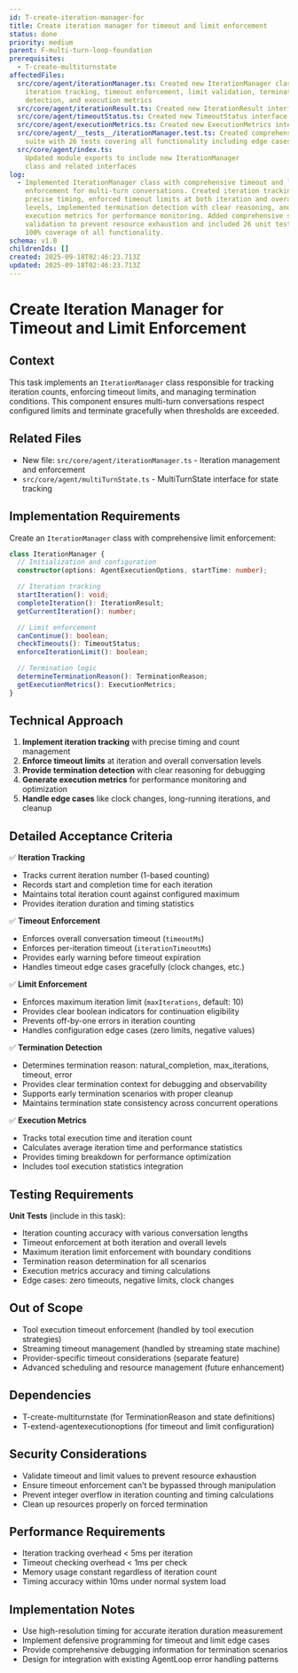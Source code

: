 ```yaml
---
id: T-create-iteration-manager-for
title: Create iteration manager for timeout and limit enforcement
status: done
priority: medium
parent: F-multi-turn-loop-foundation
prerequisites:
  - T-create-multiturnstate
affectedFiles:
  src/core/agent/iterationManager.ts: Created new IterationManager class with
    iteration tracking, timeout enforcement, limit validation, termination
    detection, and execution metrics
  src/core/agent/iterationResult.ts: Created new IterationResult interface for iteration completion results
  src/core/agent/timeoutStatus.ts: Created new TimeoutStatus interface for timeout monitoring
  src/core/agent/executionMetrics.ts: Created new ExecutionMetrics interface for performance monitoring
  src/core/agent/__tests__/iterationManager.test.ts: Created comprehensive test
    suite with 26 tests covering all functionality including edge cases
  src/core/agent/index.ts:
    Updated module exports to include new IterationManager
    class and related interfaces
log:
  - Implemented IterationManager class with comprehensive timeout and limit
    enforcement for multi-turn conversations. Created iteration tracking with
    precise timing, enforced timeout limits at both iteration and overall
    levels, implemented termination detection with clear reasoning, and provided
    execution metrics for performance monitoring. Added comprehensive security
    validation to prevent resource exhaustion and included 26 unit tests with
    100% coverage of all functionality.
schema: v1.0
childrenIds: []
created: 2025-09-18T02:46:23.713Z
updated: 2025-09-18T02:46:23.713Z
---
```


# Create Iteration Manager for Timeout and Limit Enforcement

## Context

This task implements an `IterationManager` class responsible for tracking iteration counts, enforcing timeout limits, and managing termination conditions. This component ensures multi-turn conversations respect configured limits and terminate gracefully when thresholds are exceeded.

## Related Files

- New file: `src/core/agent/iterationManager.ts` - Iteration management and enforcement
- `src/core/agent/multiTurnState.ts` - MultiTurnState interface for state tracking

## Implementation Requirements

Create an `IterationManager` class with comprehensive limit enforcement:

```typescript
class IterationManager {
  // Initialization and configuration
  constructor(options: AgentExecutionOptions, startTime: number);

  // Iteration tracking
  startIteration(): void;
  completeIteration(): IterationResult;
  getCurrentIteration(): number;

  // Limit enforcement
  canContinue(): boolean;
  checkTimeouts(): TimeoutStatus;
  enforceIterationLimit(): boolean;

  // Termination logic
  determineTerminationReason(): TerminationReason;
  getExecutionMetrics(): ExecutionMetrics;
}
```

## Technical Approach

1. **Implement iteration tracking** with precise timing and count management
2. **Enforce timeout limits** at iteration and overall conversation levels
3. **Provide termination detection** with clear reasoning for debugging
4. **Generate execution metrics** for performance monitoring and optimization
5. **Handle edge cases** like clock changes, long-running iterations, and cleanup

## Detailed Acceptance Criteria

✅ **Iteration Tracking**

- Tracks current iteration number (1-based counting)
- Records start and completion time for each iteration
- Maintains total iteration count against configured maximum
- Provides iteration duration and timing statistics

✅ **Timeout Enforcement**

- Enforces overall conversation timeout (`timeoutMs`)
- Enforces per-iteration timeout (`iterationTimeoutMs`)
- Provides early warning before timeout expiration
- Handles timeout edge cases gracefully (clock changes, etc.)

✅ **Limit Enforcement**

- Enforces maximum iteration limit (`maxIterations`, default: 10)
- Provides clear boolean indicators for continuation eligibility
- Prevents off-by-one errors in iteration counting
- Handles configuration edge cases (zero limits, negative values)

✅ **Termination Detection**

- Determines termination reason: natural_completion, max_iterations, timeout, error
- Provides clear termination context for debugging and observability
- Supports early termination scenarios with proper cleanup
- Maintains termination state consistency across concurrent operations

✅ **Execution Metrics**

- Tracks total execution time and iteration count
- Calculates average iteration time and performance statistics
- Provides timing breakdown for performance optimization
- Includes tool execution statistics integration

## Testing Requirements

**Unit Tests** (include in this task):

- Iteration counting accuracy with various conversation lengths
- Timeout enforcement at both iteration and overall levels
- Maximum iteration limit enforcement with boundary conditions
- Termination reason determination for all scenarios
- Execution metrics accuracy and timing calculations
- Edge cases: zero timeouts, negative limits, clock changes

## Out of Scope

- Tool execution timeout enforcement (handled by tool execution strategies)
- Streaming timeout management (handled by streaming state machine)
- Provider-specific timeout considerations (separate feature)
- Advanced scheduling and resource management (future enhancement)

## Dependencies

- T-create-multiturnstate (for TerminationReason and state definitions)
- T-extend-agentexecutionoptions (for timeout and limit configuration)

## Security Considerations

- Validate timeout and limit values to prevent resource exhaustion
- Ensure timeout enforcement can't be bypassed through manipulation
- Prevent integer overflow in iteration counting and timing calculations
- Clean up resources properly on forced termination

## Performance Requirements

- Iteration tracking overhead < 5ms per iteration
- Timeout checking overhead < 1ms per check
- Memory usage constant regardless of iteration count
- Timing accuracy within 10ms under normal system load

## Implementation Notes

- Use high-resolution timing for accurate iteration duration measurement
- Implement defensive programming for timeout and limit edge cases
- Provide comprehensive debugging information for termination scenarios
- Design for integration with existing AgentLoop error handling patterns
